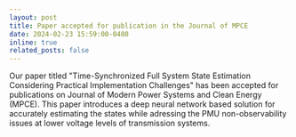 ```yaml
---
layout: post
title: Paper accepted for publication in the Journal of MPCE
date: 2024-02-23 15:59:00-0400
inline: true
related_posts: false
---
```


Our paper titled "Time-Synchronized Full System State Estimation Considering Practical Implementation Challenges" has been accepted for publications on Journal of Modern Power Systems and Clean Energy (MPCE). This paper introduces a deep neural network based solution for accurately estimating the states while adressing the PMU non-observability issues at lower voltage levels of transmission systems.
